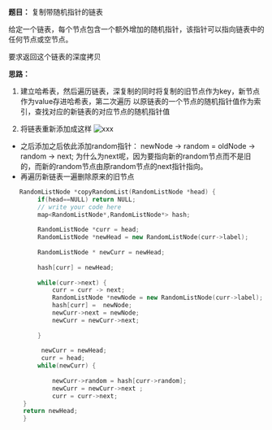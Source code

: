**题目：**
复制带随机指针的链表

给定一个链表，每个节点包含一个额外增加的随机指针，该指针可以指向链表中的任何节点或空节点。

要求返回这个链表的深度拷贝


**思路：**
1. 建立哈希表，然后遍历链表，深复制的同时将复制的旧节点作为key，新节点作为value存进哈希表，第二次遍历 以原链表的一个节点的随机指针值作为索引，查找对应的新链表的对应节点的随机指针值

2. 将链表重新添加成这样
![xxx](https://img-blog.csdn.net/20160511183943780?watermark/2/text/aHR0cDovL2Jsb2cuY3Nkbi5uZXQv/font/5a6L5L2T/fontsize/400/fill/I0JBQkFCMA==/dissolve/70/gravity/Center)

 - 之后添加之后依此添加random指针： newNode -> random = oldNode -> random -> next; 为什么为next呢，因为要指向新的random节点而不是旧的，而新的random节点由原random节点的next指针指向。
 - 再遍历新链表一遍删除原来的旧节点



```c++
   RandomListNode *copyRandomList(RandomListNode *head) {
        if(head==NULL) return NULL;
        // write your code here
        map<RandomListNode*,RandomListNode*> hash;
        
        RandomListNode *curr = head;
        RandomListNode *newHead = new RandomListNode(curr->label);
        
        RandomListNode * newCurr = newHead;
        
        hash[curr] = newHead;
        
        while(curr->next) {
            curr = curr -> next;
            RandomListNode *newNode = new RandomListNode(curr->label);
            hash[curr] =  newNode;
            newCurr->next = newNode;
            newCurr = newCurr->next;
            
        } 
        
         newCurr = newHead;
         curr = head;
        while(newCurr) {
            
            newCurr->random = hash[curr->random];
            newCurr = newCurr->next ;
            curr = curr->next;
    }
    return newHead;
    }
```